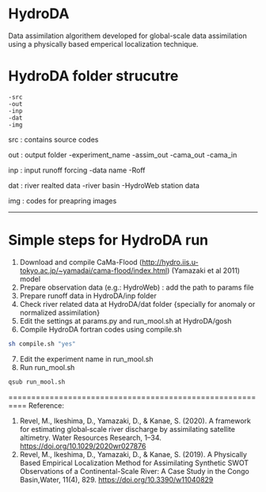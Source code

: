 # HydroDA
  Data assimilation algorithem developed for global-scale data assimilation using a physically based emperical localization technique.
  
# HydroDA folder strucutre
    -src
    -out
    -inp
    -dat 
    -img

   src : contains source codes

   out : output folder
        -experiment_name
            -assim_out
            -cama_out
            -cama_in

   inp : input runoff forcing
        -data name
            -Roff

   dat : river realted data
        -river basin
        -HydroWeb station data

   img : codes for preapring images
********************
# Simple steps for HydroDA run
1. Download and compile CaMa-Flood (http://hydro.iis.u-tokyo.ac.jp/~yamadai/cama-flood/index.html) (Yamazaki et al 2011) model
2. Prepare observation data (e.g.: HydroWeb) : add the path to params file
3. Prepare runoff data in HydroDA/inp folder
4. Check river related data at HydroDA/dat folder {specially for anomaly or normalized assimilation}
5. Edit the settings at params.py and run_mool.sh at HydroDA/gosh
6. Compile HydroDA fortran codes using compile.sh
```bash
sh compile.sh "yes"
```
7. Edit the experiment name in run_mool.sh
8. Run run_mool.sh
```bash
qsub run_mool.sh
```
==========================================================
Reference:
1. Revel, M., Ikeshima, D., Yamazaki, D., & Kanae, S. (2020). A framework for estimating global‐scale river discharge by assimilating satellite altimetry. Water Resources Research, 1–34. https://doi.org/10.1029/2020wr027876
2. Revel, M., Ikeshima, D., Yamazaki, D., & Kanae, S. (2019). A Physically Based Empirical Localization Method for Assimilating Synthetic SWOT Observations of a Continental-Scale River: A Case Study in the Congo Basin,Water, 11(4), 829. https://doi.org/10.3390/w11040829

